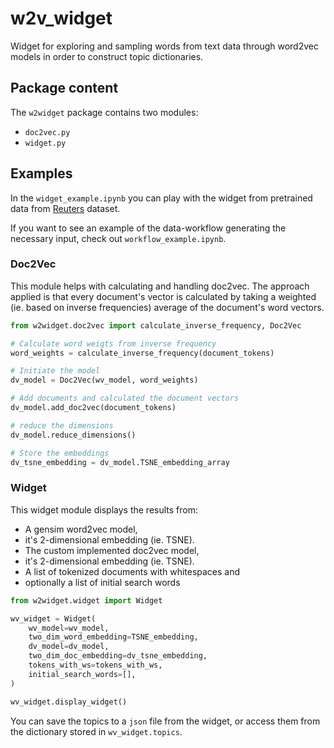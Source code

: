 # w2v_widget
Widget for exploring and sampling words from text data through word2vec models in order to construct topic dictionaries.

## Package content

The `w2widget` package contains two modules:
- `doc2vec.py`
- `widget.py`

## Examples

In the `widget_example.ipynb` you can play with the widget from pretrained data from [Reuters](http://kdd.ics.uci.edu/databases/reuters21578/reuters21578.html) dataset.

If you want to see an example of the data-workflow generating the necessary input, check out `workflow_example.ipynb`.

### Doc2Vec

This module helps with calculating and handling doc2vec. The approach applied is that every document's vector is calculated by taking a weighted (ie. based on inverse frequencies) average of the document's word vectors.

```python
from w2widget.doc2vec import calculate_inverse_frequency, Doc2Vec

# Calculate word weigts from inverse frequency
word_weights = calculate_inverse_frequency(document_tokens)

# Initiate the model
dv_model = Doc2Vec(wv_model, word_weights)

# Add documents and calculated the document vectors
dv_model.add_doc2vec(document_tokens)

# reduce the dimensions
dv_model.reduce_dimensions()

# Store the embeddings
dv_tsne_embedding = dv_model.TSNE_embedding_array
```

### Widget

This widget module displays the results from:
- A gensim word2vec model,
- it's 2-dimensional embedding (ie. TSNE).
- The custom implemented doc2vec model,
- it's 2-dimensional embedding (ie. TSNE).
- A list of tokenized documents with whitespaces and
- optionally a list of initial search words

```python
from w2widget.widget import Widget

wv_widget = Widget(
    wv_model=wv_model,
    two_dim_word_embedding=TSNE_embedding,
    dv_model=dv_model,
    two_dim_doc_embedding=dv_tsne_embedding,
    tokens_with_ws=tokens_with_ws,
    initial_search_words=[],
)

wv_widget.display_widget()
```

You can save the topics to a `json` file from the widget, or access them from the dictionary stored in `wv_widget.topics`.